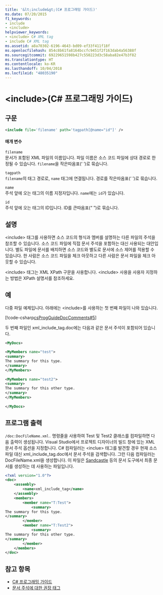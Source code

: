```yaml
---
title: '&lt;include&gt;(C# 프로그래밍 가이드)'
ms.date: 07/20/2015
f1_keywords:
- include
- <include>
helpviewer_keywords:
- <include> C# XML tag
- include C# XML tag
ms.assetid: a8a70302-6196-4643-bd09-ef33f411f18f
ms.openlocfilehash: 854c8b61fa8164bccfc9451f2f163dab4a56388f
ms.sourcegitcommit: 69229651598b427c550223d3c58aba82e47b3f82
ms.translationtype: HT
ms.contentlocale: ko-KR
ms.lasthandoff: 10/04/2018
ms.locfileid: "48035190"
---
```

# <a name="ltincludegt-c-programming-guide"></a>&lt;include&gt;(C# 프로그래밍 가이드)
## <a name="syntax"></a>구문  
  
```xml  
<include file='filename' path='tagpath[@name="id"]' />  
```  
  
#### <a name="parameters"></a>매개 변수  
 `filename`  
 문서가 포함된 XML 파일의 이름입니다. 파일 이름은 소스 코드 파일에 상대 경로로 한정될 수 있습니다. `filename`을 작은따옴표(‘ ’)로 묶습니다.  
  
 `tagpath`  
 `filename`의 태그 경로로, `name` 태그에 연결됩니다. 경로를 작은따옴표(‘ ’)로 묶습니다.  
  
 `name`  
 주석 앞에 오는 태그의 이름 지정자입니다. `name`에는 `id`가 있습니다.  
  
 `id`  
 주석 앞에 오는 태그의 ID입니다. ID를 큰따옴표(“ ”)로 묶습니다.  
  
## <a name="remarks"></a>설명  
 \<include> 태그를 사용하면 소스 코드의 형식과 멤버를 설명하는 다른 파일의 주석을 참조할 수 있습니다. 소스 코드 파일에 직접 문서 주석을 포함하는 대신 사용되는 대안입니다. 별도 파일에 문서를 배치하면 소스 코드와 별도로 문서에 소스 제어를 적용할 수 있습니다. 한 사람은 소스 코드 파일을 체크 아웃하고 다른 사람은 문서 파일을 체크 아웃할 수 있습니다.  
  
 \<include> 태그는 XML XPath 구문을 사용합니다. \<include> 사용을 사용자 지정하는 방법은 XPath 설명서를 참조하세요.  
  
## <a name="example"></a>예  
 다중 파일 예제입니다. 아래에는 \<include>를 사용하는 첫 번째 파일이 나와 있습니다.  
  
 [!code-csharp[csProgGuideDocComments#5](../../../csharp/programming-guide/xmldoc/codesnippet/CSharp/include_1.cs)]  
  
 두 번째 파일인 xml_include_tag.doc에는 다음과 같은 문서 주석이 포함되어 있습니다.  
  
```xml  
<MyDocs>  
  
<MyMembers name="test">  
<summary>  
The summary for this type.  
</summary>  
</MyMembers>  
  
<MyMembers name="test2">  
<summary>  
The summary for this other type.  
</summary>  
</MyMembers>  
  
</MyDocs>  
```  
  
## <a name="program-output"></a>프로그램 출력  
 `/doc:DocFileName.xml.` 명령줄을 사용하여 Test 및 Test2 클래스를 컴파일하면 다음 출력이 생성됩니다. Visual Studio에서 프로젝트 디자이너의 빌드 창에 있는 XML 문서 주석 옵션을 지정합니다. C# 컴파일러는 \<inclue> 태그를 발견할 경우 현재 소스 파일 대신 xml_include_tag.doc에서 문서 주석을 검색합니다. 그런 다음 컴파일러는 DocFileName.xml을 생성합니다. 이 파일은 [Sandcastle](https://github.com/EWSoftware/SHFB) 등의 문서 도구에서 최종 문서를 생성하는 데 사용하는 파일입니다.  
  
```xml  
<?xml version="1.0"?>   
<doc>   
    <assembly>   
        <name>xml_include_tag</name>   
    </assembly>   
    <members>   
        <member name="T:Test">   
            <summary>   
The summary for this type.   
</summary>   
        </member>   
        <member name="T:Test2">   
            <summary>   
The summary for this other type.   
</summary>   
        </member>   
    </members>   
</doc>   
```  
  
## <a name="see-also"></a>참고 항목

- [C# 프로그래밍 가이드](../../../csharp/programming-guide/index.md)  
- [문서 주석에 대한 권장 태그](../../../csharp/programming-guide/xmldoc/recommended-tags-for-documentation-comments.md)
